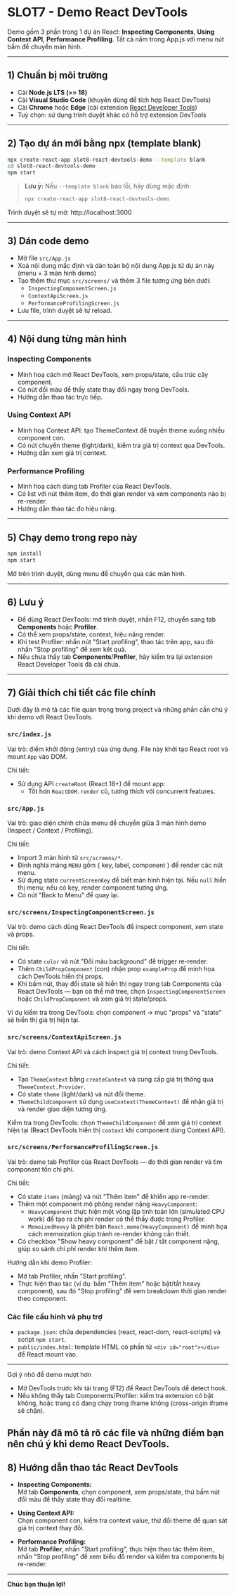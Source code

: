 # SLOT7 - Demo React DevTools

Demo gồm 3 phần trong 1 dự án React: **Inspecting Components**, **Using Context API**, **Performance Profiling**. Tất cả nằm trong App.js với menu nút bấm để chuyển màn hình.

---

## 1) Chuẩn bị môi trường

- Cài **Node.js LTS (>= 18)**
- Cài **Visual Studio Code** (khuyên dùng để tích hợp React DevTools)
- Cài **Chrome** hoặc **Edge** (cài extension [React Developer Tools](https://chromewebstore.google.com/detail/react-developer-tools/fmkadmapgofadopljbjfkapdkoienihi))
- Tuỳ chọn: sử dụng trình duyệt khác có hỗ trợ extension DevTools

---

## 2) Tạo dự án mới bằng npx (template blank)

```bash
npx create-react-app slot8-react-devtools-demo --template blank
cd slot8-react-devtools-demo
npm start
```
> **Lưu ý:** Nếu `--template blank` báo lỗi, hãy dùng mặc định:
> ```bash
> npx create-react-app slot8-react-devtools-demo
> ```

Trình duyệt sẽ tự mở: http://localhost:3000

---

## 3) Dán code demo

- Mở file `src/App.js`
- Xoá nội dung mặc định và dán toàn bộ nội dung App.js từ dự án này (menu + 3 màn hình demo)
- Tạo thêm thư mục `src/screens/` và thêm 3 file tương ứng bên dưới:
  - `InspectingComponentScreen.js`
  - `ContextApiScreen.js`
  - `PerformanceProfilingScreen.js`
- Lưu file, trình duyệt sẽ tự reload.

---

## 4) Nội dung từng màn hình

### Inspecting Components

- Minh hoạ cách mở React DevTools, xem props/state, cấu trúc cây component.
- Có nút đổi màu để thấy state thay đổi ngay trong DevTools.
- Hướng dẫn thao tác trực tiếp.

### Using Context API

- Minh hoạ Context API: tạo ThemeContext để truyền theme xuống nhiều component con.
- Có nút chuyển theme (light/dark), kiểm tra giá trị context qua DevTools.
- Hướng dẫn xem giá trị context.

### Performance Profiling

- Minh hoạ cách dùng tab Profiler của React DevTools.
- Có list với nút thêm item, đo thời gian render và xem components nào bị re-render.
- Hướng dẫn thao tác đo hiệu năng.

---

## 5) Chạy demo trong repo này

```bash
npm install
npm start
```

Mở trên trình duyệt, dùng menu để chuyển qua các màn hình.

---

## 6) Lưu ý

- Để dùng React DevTools: mở trình duyệt, nhấn F12, chuyển sang tab **Components** hoặc **Profiler**.
- Có thể xem props/state, context, hiệu năng render.
- Khi test Profiler: nhấn nút "Start profiling", thao tác trên app, sau đó nhấn "Stop profiling" để xem kết quả.
- Nếu chưa thấy tab **Components**/**Profiler**, hãy kiểm tra lại extension React Developer Tools đã cài chưa.

---

## 7) Giải thích chi tiết các file chính

Dưới đây là mô tả các file quan trọng trong project và những phần cần chú ý khi demo với React DevTools.

### `src/index.js`

Vai trò: điểm khởi động (entry) của ứng dụng. File này khởi tạo React root và mount `App` vào DOM.

Chi tiết:
- Sử dụng API `createRoot` (React 18+) để mount app:
  - Tốt hơn `ReactDOM.render` cũ, tương thích với concurrent features.

### `src/App.js`

Vai trò: giao diện chính chứa menu để chuyển giữa 3 màn hình demo (Inspect / Context / Profiling).

Chi tiết:
- Import 3 màn hình từ `src/screens/*`.
- Định nghĩa mảng `MENU` gồm { key, label, component } để render các nút menu.
- Sử dụng state `currentScreenKey` để biết màn hình hiện tại. Nếu `null` hiển thị menu; nếu có key, render component tương ứng.
- Có nút "Back to Menu" để quay lại.

### `src/screens/InspectingComponentScreen.js`

Vai trò: demo cách dùng React DevTools để inspect component, xem state và props.

Chi tiết:
- Có state `color` và nút "Đổi màu background" để trigger re-render.
- Thêm `ChildPropComponent` (con) nhận prop `exampleProp` để minh họa cách DevTools hiển thị props.
- Khi bấm nút, thay đổi state sẽ hiển thị ngay trong tab Components của React DevTools — bạn có thể mở tree, chọn `InspectingComponentScreen` hoặc `ChildPropComponent` và xem giá trị state/props.

Ví dụ kiểm tra trong DevTools: chọn component -> mục "props" và "state" sẽ hiển thị giá trị hiện tại.

### `src/screens/ContextApiScreen.js`

Vai trò: demo Context API và cách inspect giá trị context trong DevTools.

Chi tiết:
- Tạo `ThemeContext` bằng `createContext` và cung cấp giá trị thông qua `ThemeContext.Provider`.
- Có state `theme` (light/dark) và nút đổi theme.
- `ThemeChildComponent` sử dụng `useContext(ThemeContext)` để nhận giá trị và render giao diện tương ứng.

Kiểm tra trong DevTools: chọn `ThemeChildComponent` để xem giá trị context hiện tại (React DevTools hiển thị `context` khi component dùng Context API).

### `src/screens/PerformanceProfilingScreen.js`

Vai trò: demo tab Profiler của React DevTools — đo thời gian render và tìm component tốn chi phí.

Chi tiết:
- Có state `items` (mảng) và nút "Thêm item" để khiến app re-render.
- Thêm một component mô phỏng render nặng `HeavyComponent`:
  - `HeavyComponent` thực hiện một vòng lặp tính toán lớn (simulated CPU work) để tạo ra chi phí render có thể thấy được trong Profiler.
  - `MemoizedHeavy` là phiên bản `React.memo(HeavyComponent)` để minh họa cách memoization giúp tránh re-render không cần thiết.
- Có checkbox "Show heavy component" để bật / tắt component nặng, giúp so sánh chi phí render khi thêm item.

Hướng dẫn khi demo Profiler:
- Mở tab Profiler, nhấn "Start profiling".
- Thực hiện thao tác (ví dụ: bấm "Thêm item" hoặc bật/tắt heavy component), sau đó "Stop profiling" để xem breakdown thời gian render theo component.

### Các file cấu hình và phụ trợ

- `package.json`: chứa dependencies (react, react-dom, react-scripts) và script `npm start`.
- `public/index.html`: template HTML có phần tử `<div id="root"></div>` để React mount vào.

---

Gợi ý nhỏ để demo mượt hơn
- Mở DevTools trước khi tải trang (F12) để React DevTools dễ detect hook.
- Nếu không thấy tab Components/Profiler: kiểm tra extension có bật không, hoặc trang có đang chạy trong iframe không (cross-origin iframe sẽ chặn).

Phần này đã mô tả rõ các file và những điểm bạn nên chú ý khi demo React DevTools.
---

## 8) Hướng dẫn thao tác React DevTools

- **Inspecting Components:**  
  Mở tab **Components**, chọn component, xem props/state, thử bấm nút đổi màu để thấy state thay đổi realtime.

- **Using Context API:**  
  Chọn component con, kiểm tra context value, thử đổi theme để quan sát giá trị context thay đổi.

- **Performance Profiling:**  
  Mở tab **Profiler**, nhấn "Start profiling", thực hiện thao tác thêm item, nhấn "Stop profiling" để xem biểu đồ render và kiểm tra components bị re-render.

---

**Chúc bạn thuận lợi!**